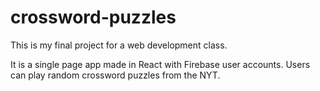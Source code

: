 # crossword-puzzles
This is my final project for a web development class.

It is a single page app made in React with Firebase user accounts. Users can play random crossword puzzles from the NYT.
